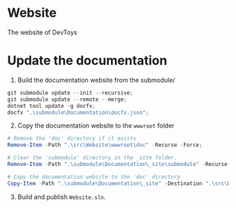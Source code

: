 # Website
The website of DevToys

# Update the documentation

1. Build the documentation website from the submodule/

```powershell
git submodule update --init --recursive; 
git submodule update --remote --merge; 
dotnet tool update -g docfx; 
docfx ".\submodule\Documentation\docfx.json";
```

2. Copy the documentation website to the `wwwroot` folder

```powershell
# Remove the 'doc' directory if it exists
Remove-Item -Path ".\src\Website\wwwroot\doc" -Recurse -Force;

# Clear the 'submodule' directory in the _site folder.
Remove-Item -Path ".\submodule\Documentation\_site\submodule" -Recurse -Force;

# Copy the documentation website to the 'doc' directory
Copy-Item -Path ".\submodule\Documentation\_site" -Destination ".\src\Website\wwwroot\doc" -Recurse -Force;
```

3. Build and publish `Website.sln`.
